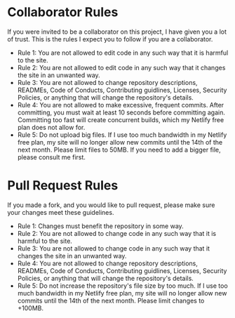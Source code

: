 # Collaborator Rules

If you were invited to be a collaborator on this project, I have given you a lot of trust. This is the rules I expect you to follow if you are a collaborator.

- Rule 1: You are not allowed to edit code in any such way that it is harmful to the site.
- Rule 2: You are not allowed to edit code in any such way that it changes the site in an unwanted way.
- Rule 3: You are not allowed to change repository descriptions, READMEs, Code of Conducts, Contributing guidlines, Licenses, Security Policies, or anything that will change the repository's details.
- Rule 4: You are not allowed to make excessive, frequent commits. After committing, you must wait at least 10 seconds before committing again. Committing too fast will create concurrent builds, which my Netlify free plan does not allow for.
- Rule 5: Do not upload big files. If I use too much bandwidth in my Netlify free plan, my site will no longer allow new commits until the 14th of the next month. Please limit files to 50MB. If you need to add a bigger file, please consult me first.

# Pull Request Rules

If you made a fork, and you would like to pull request, please make sure your changes meet these guidelines.

- Rule 1: Changes must benefit the repository in some way.
- Rule 2: You are not allowed to change code in any such way that it is harmful to the site.
- Rule 3: You are not allowed to change code in any such way that it changes the site in an unwanted way.
- Rule 4: You are not allowed to change repository descriptions, READMEs, Code of Conducts, Contributing guidlines, Licenses, Security Policies, or anything that will change the repository's details.
- Rule 5: Do not increase the repository's file size by too much. If I use too much bandwidth in my Netlify free plan, my site will no longer allow new commits until the 14th of the next month. Please limit changes to +100MB.
